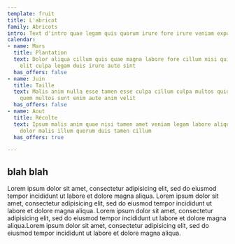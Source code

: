 ```yaml
---
template: fruit
title: L'abricot
family: Abricots
intro: Text d'intro quae legam quis quorum irure fore irure veniam export sint.
calendar:
- name: Mars
  title: Plantation
  text: Dolor aliqua cillum quis quae magna labore fore cillum nisi quid sunt labore
    elit culpa legam duis irure aute sint
  has_offers: false
- name: Juin
  title: Taille
  text: Malis anim nulla esse tamen esse culpa cillum culpa multos quid velit sunt
    quem multos sunt enim aute anim velit
  has_offers: false
- name: Aout
  title: Récolte
  text: Ipsum malis anim quae nisi tamen amet veniam legam labore aliqua velit ipsum
    dolor malis illum quorum duis tamen cillum
  has_offers: true

---
```

  
## blah blah
Lorem ipsum dolor sit amet, consectetur adipisicing elit, sed do eiusmod tempor incididunt ut labore et dolore magna aliqua.
Lorem ipsum dolor sit amet, consectetur adipisicing elit, sed do eiusmod tempor incididunt ut labore et dolore magna aliqua.
Lorem ipsum dolor sit amet, consectetur adipisicing elit, sed do eiusmod tempor incididunt ut labore et dolore magna aliqua.Lorem ipsum dolor sit amet, consectetur adipisicing elit, sed do eiusmod tempor incididunt ut labore et dolore magna aliqua.